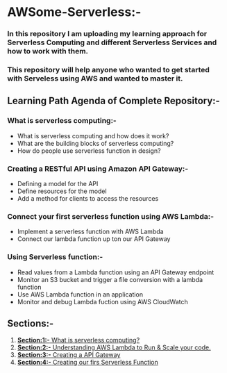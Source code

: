 # AWSome-Serverless:-
### In this repository I am uploading my learning approach for Serverless Computing and different Serverless Services and how to work with them. 
### This repository will help anyone who wanted to get started with Serveless using AWS and wanted to master it.

## Learning Path Agenda of Complete Repository:-

### What is serverless computing:-
* What is serverless computing and how does it work?
* What are the building blocks of serverless computing?
* How do people use serverless function in design?

### Creating a RESTful API using Amazon API Gateway:-
* Defining a model for the API
* Define resources for the model
* Add a method for clients to access the resources

### Connect your first serverless function using AWS Lambda:-
* Implement a serverless function with AWS Lambda
* Connect our lambda function up ton our API Gateway

### Using Serverless function:-
* Read values from a Lambda function using an API Gateway endpoint
* Monitor an S3 bucket and trigger a file conversion with a lambda function
* Use AWS Lambda function in an application 
* Monitor and debug Lambda fuction using AWS CloudWatch

## Sections:-
1. [**Section:1:-** What is serverless computing?](https://github.com/sauravraghuvanshi/Awsome-Serverless/tree/main/Section%201-%20What%20is%20serverless%20computing)
2. [**Section:2:-** Understanding AWS Lambda to Run & Scale your code.](https://github.com/sauravraghuvanshi/Awsome-Serverless/tree/main/Section%202-Understanding%20AWS%20Lambda%20to%20Run%20%26%20Scale%20your%20code)
3. [**Section:3:-** Creating a API Gateway](https://github.com/sauravraghuvanshi/Awsome-Serverless/tree/main/Section%203-%20Creating%20an%20API%20Gateway)
4. [**Section:4:-** Creating our firs Serverless Function](https://github.com/sauravraghuvanshi/Awsome-Serverless/tree/main/Section%204-Creating%20our%20first%20Serverless%20Function)
